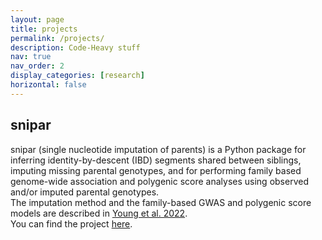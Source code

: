 ```yaml
---
layout: page
title: projects
permalink: /projects/
description: Code-Heavy stuff
nav: true
nav_order: 2
display_categories: [research]
horizontal: false
---
```


<!-- pages/projects.md -->
<div class="projects">
<section>
            <h1>snipar</h1>
             
 
<p>
snipar (single nucleotide imputation of parents) is a Python package for inferring identity-by-descent (IBD) segments shared between siblings, imputing missing parental genotypes, and for performing family based genome-wide association and polygenic score analyses using observed and/or imputed parental genotypes.
<br>
The imputation method and the family-based GWAS and polygenic score models are described in  <a href="https://www.nature.com/articles/s41588-022-01085-0">Young et al. 2022</a>.
<br>
You can find the project <a href="https://github.com/AlexTISYoung/snipar">here</a>.
</p> 
</section>

</div>
